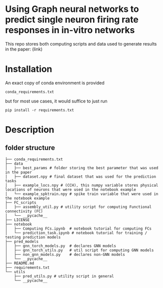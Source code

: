 # Using Graph neural networks to predict single neuron firing rate responses in in-vitro networks

This repo stores both computing scripts and data used to generate results in the paper: (link)


# Installation

An exact copy of conda environment is provided 
```
conda_requirements.txt
```

but for most use cases, it would suffice to just run 
```
pip install -r requirements.txt
```

# Description
## folder structure
```
├── conda_requirements.txt
├── data
│   ├── best_params # folder storing the best parameter that was used in the paper
│   ├── dataset.npy # final dataset that was used for the prediction tasks
│   ├── example_locs.npy # (CCH), this numpy variable stores physical locations of neurons that were used in the notebook example
│   └── example_spktrain.npy # spike train variable that were used in the notebook example
├── FC_scripts
│   ├── assembly_util.py # utility script for computing Functional connectivity (FC)
│   └── __pycache__
├── LICENSE
├── notebook
│   ├── Computing FCs.ipynb  # notebook tutorial for computing FCs
│   └── prediction_task.ipynb # notebook tutorial for training / testing prediction models 
├── pred_models
│   ├── gnn_torch_models.py  # declares GNN models
│   ├── gnn_torch_utils.py   # util script for computing GNN models
│   ├── non_gnn_models.py    # declares non-GNN models
│   └── __pycache__
├── README.md
├── requirements.txt 
└── utils
    ├── pred_utils.py # utility script in general
    └── __pycache__
```
